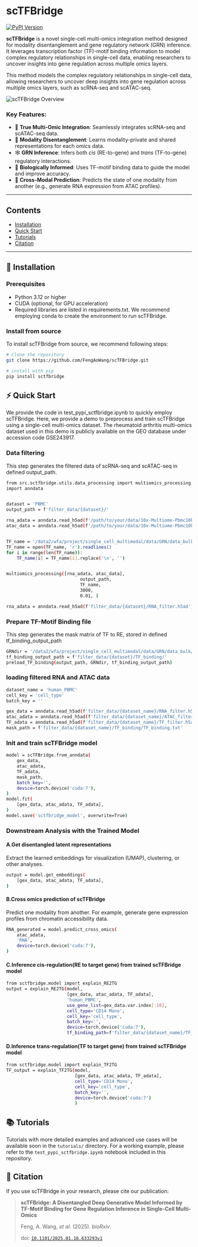 # scTFBridge
[![PyPI Version](https://img.shields.io/pypi/v/sctfbridge.svg)](https://pypi.org/project/sctfbridge/)

**scTFBridge** is a novel single-cell multi-omics integration method designed for modality disentanglement and gene regulatory network (GRN) inference. It leverages transcription factor (TF)-motif binding information to model complex regulatory relationships in single-cell data, enabling researchers to uncover insights into gene regulation across multiple omics layers.

This method models the complex regulatory relationships in single-cell data, allowing researchers to uncover deep insights into gene regulation across multiple omics layers, such as scRNA-seq and scATAC-seq.

![scTFBridge Overview](figure1.png)

### Key Features:
-   🧬 **True Multi-Omic Integration**: Seamlessly integrates scRNA-seq and scATAC-seq data.
-   🧩 **Modality Disentanglement**: Learns modality-private and shared representations for each omics data.
-   🕸️ **GRN Inference**: Infers both *cis* (RE-to-gene) and *trans* (TF-to-gene) regulatory interactions.
-   🧠 **Biologically Informed**: Uses TF-motif binding data to guide the model and improve accuracy.
-   🔮 **Cross-Modal Prediction**: Predicts the state of one modality from another (e.g., generate RNA expression from ATAC profiles).

---

## Contents
- [Installation](#-installation)
- [Quick Start](#-quick-start)
- [Tutorials](#-tutorials)
- [Citation](#-citation)
---

## 🚀 Installation


### Prerequisites

- Python 3.12 or higher
- CUDA (optional, for GPU acceleration)
- Required libraries are listed in requirements.txt. We recommend employing conda to create the environment to run scTFBridge. 


### Install from source
To install scTFBridge from source, we recommend following steps:
```bash
# Clone the repository
git clone https://github.com/FengAoWang/scTFBridge.git

# install with pip
pip install sctfbridge
```


## ⚡ Quick Start
We provide the code in test_pypi_sctfbridge.ipynb to quickly employ scTFBridge. Here, we provide a demo to preprocess and train scTFBridge using a single-cell multi-omics dataset. The rheumatoid arthritis multi-omics dataset used in this demo is publicly available on the GEO database under accession code GSE243917.
### Data filtering
This step generates the filtered data of scRNA-seq and scATAC-seq in defined output_path.
```bash
from src.sctfbridge.utils.data_processing import multiomics_processing, preload_TF_binding
import anndata


dataset = 'PBMC'
output_path = f'filter_data/{dataset}/'

rna_adata = anndata.read_h5ad(f'/path/to/your/data/10x-Multiome-Pbmc10k-RNA.h5ad')
atac_data = anndata.read_h5ad(f'/path/to/your/data/10x-Multiome-Pbmc10k-RNA.h5ad')


TF_name = '/data2/wfa/project/single_cell_multimodal/data/GRN/data_bulk/TFName.txt'
TF_name = open(TF_name, 'r').readlines()
for i in range(len(TF_name)):
    TF_name[i] = TF_name[i].replace('\n', '')


multiomics_processing([rna_adata, atac_data],
                            output_path,
                            TF_name,
                            3000,
                            0.01, )

rna_adata = anndata.read_h5ad(f'filter_data/{dataset}/RNA_filter.h5ad')
```

### Prepare TF-Motif Binding file
This step generates the mask matrix of TF to RE, stored in defined tf_binding_output_path 
```bash
GRNdir = '/data2/wfa/project/single_cell_multimodal/data/GRN/data_bulk/'
tf_binding_output_path = f'filter_data/{dataset}/TF_binding/'
preload_TF_binding(output_path, GRNdir, tf_binding_output_path)
```

### loading filtered RNA and ATAC data
```bash
dataset_name = 'human_PBMC'
cell_key = 'cell_type'
batch_key = ''

gex_data = anndata.read_h5ad(f'filter_data/{dataset_name}/RNA_filter.h5ad')
atac_adata = anndata.read_h5ad(f'filter_data/{dataset_name}/ATAC_filter.h5ad')
TF_adata = anndata.read_h5ad(f'filter_data/{dataset_name}/TF_filter.h5ad')
mask_path = f'filter_data/{dataset_name}/TF_binding/TF_binding.txt'
```

### Init and train scTFBridge model
```bash
model = scTFBridge.from_anndata(
    gex_data,
    atac_adata,
    TF_adata,
    mask_path,
    batch_key='',
    device=torch.device('cuda:7'),
)
model.fit(
    [gex_data, atac_adata, TF_adata],
)
model.save('sctfbridge_model', overwrite=True)

```
### Downstream Analysis with the Trained Model

#### A.Get disentangled latent representations
Extract the learned embeddings for visualization (UMAP), clustering, or other analyses.
```bash
output = model.get_embeddings(
    [gex_data, atac_adata, TF_adata],
)
```

#### B.Cross omics prediction of scTFBridge
Predict one modality from another. For example, generate gene expression profiles from chromatin accessibility data.
```bash
RNA_generated = model.predict_cross_omics(
    atac_adata,
    'RNA',
    device=torch.device('cuda:7'),
)
```



#### C.Inference cis-regulation(RE to target gene) from trained scTFBridge model
```bash
from sctfbridge.model import explain_RE2TG
output = explain_RE2TG(model,
                       [gex_data, atac_adata, TF_adata],
                       'human_PBMC',
                       use_gene_list=gex_data.var.index[:10],
                       cell_type='CD14 Mono',
                       cell_key='cell_type',
                       batch_key='',
                       device=torch.device('cuda:7'),
                       tf_binding_path=f'filter_data/{dataset_name}/TF_binding/')

```

#### D.Inference trans-regulation(TF to target gene) from trained scTFBridge model
```bash
from sctfbridge.model import explain_TF2TG
TF_output = explain_TF2TG(model,
                          [gex_data, atac_adata, TF_adata],
                          cell_type='CD14 Mono',
                          cell_key='cell_type',
                          batch_key='',
                          device=torch.device('cuda:7')
                          )

```

## 📚 Tutorials
Tutorials with more detailed examples and advanced use cases will be available soon in the `tutorials/` directory. For a working example, please refer to the `test_pypi_sctfbridge.ipynb` notebook included in this repository.

## 📄 Citation
If you use scTFBridge in your research, please cite our publication:

> **scTFBridge: A Disentangled Deep Generative Model Informed by TF-Motif Binding for Gene Regulation Inference in Single-Cell Multi-Omics**
>
> Feng, A. Wang, *et al*. (2025). *bioRxiv*.
>
> doi: [`10.1101/2025.01.16.633293v1`](https://www.biorxiv.org/content/10.1101/2025.01.16.633293v1)


